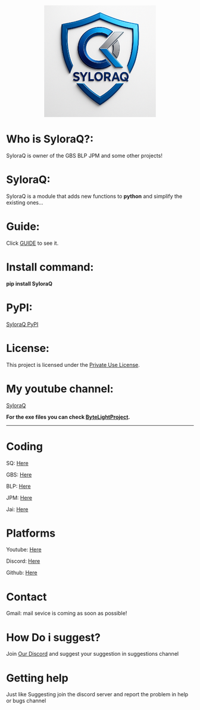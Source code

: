 <p align="center">
  <img src="Ast/SQ.png" alt="SQShield" width="300">
</p>

# Who is SyloraQ?:
SyloraQ is owner of the GBS BLP JPM and some other projects!

# SyloraQ:
SyloraQ is a module that adds new functions to **python** and simplify the existing ones...

# Guide:
Click [GUIDE](GUIDE.md) to see it.

# Install command:
**pip install SyloraQ**

# PyPI:
[SyloraQ PyPI](https://pypi.org/project/SyloraQ/)

# License:
This project is licensed under the [Private Use License](LICENSE.md).

# My youtube channel:
[SyloraQ](youtube.com/channel/UCOvDKDUeQXqxkit2_mngZDQ/?sub_confirmation=1)

**For the exe files you can check [ByteLightProject](https://github.com/GoodByeSyntax/ByteLightProject).**

---

# **Coding**
SQ: [Here](youtube.com/channel/UCOvDKDUeQXqxkit2_mngZDQ/?sub_confirmation=1)

GBS: [Here](https://pypi.org/project/GoodByeSyntax) 

BLP: [Here](https://pypi.org/project/ByteLightProject) 

JPM: [Here](https://pypi.org/project/JynPopMod) 

Jai: [Here](https://pypi.org/project/JynAi)

# **Platforms**
Youtube: [Here](youtube.com/channel/UCOvDKDUeQXqxkit2_mngZDQ/?sub_confirmation=1)

Discord: [Here]([https://discord.gg/RsfeV3Jw](https://discord.gg/UMYJrp2B))

Github: [Here](https://github.com/SyloraQ)

# **Contact**
Gmail: mail sevice is coming as soon as possible!

# **How Do i suggest?**
Join [Our Discord]([https://discord.gg/RsfeV3Jw](https://discord.gg/UMYJrp2B)) and suggest your suggestion in suggestions channel

# **Getting help**
Just like Suggesting join the discord server and report the problem in help or bugs channel
